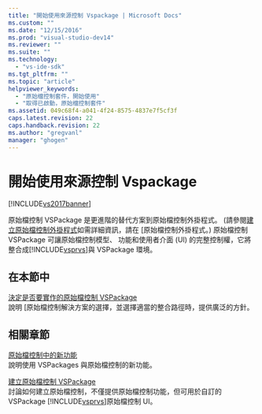 ```yaml
---
title: "開始使用來源控制 Vspackage | Microsoft Docs"
ms.custom: ""
ms.date: "12/15/2016"
ms.prod: "visual-studio-dev14"
ms.reviewer: ""
ms.suite: ""
ms.technology: 
  - "vs-ide-sdk"
ms.tgt_pltfrm: ""
ms.topic: "article"
helpviewer_keywords: 
  - "原始檔控制套件，開始使用"
  - "取得已啟動，原始檔控制套件"
ms.assetid: 049c68f4-a041-4f24-8575-4837e7f5cf3f
caps.latest.revision: 22
caps.handback.revision: 22
ms.author: "gregvanl"
manager: "ghogen"
---
```

# 開始使用來源控制 Vspackage
[!INCLUDE[vs2017banner](../../code-quality/includes/vs2017banner.md)]

原始檔控制 VSPackage 是更進階的替代方案到原始檔控制外掛程式。  \(請參閱[建立原始檔控制外掛程式](../../extensibility/internals/creating-a-source-control-plug-in.md)如需詳細資訊，請在 \[原始檔控制外掛程式。\) 原始檔控制 VSPackage 可讓原始檔控制模型、 功能和使用者介面 \(UI\) 的完整控制權，它將整合成[!INCLUDE[vsprvs](../../code-quality/includes/vsprvs_md.md)]與 VSPackage 環境。  
  
## 在本節中  
 [決定是否要實作的原始檔控制 VSPackage](../../extensibility/internals/determining-whether-to-implement-a-source-control-vspackage.md)  
 說明 \[原始檔控制解決方案的選擇，並選擇適當的整合路徑時，提供廣泛的方針。  
  
## 相關章節  
 [原始檔控制中的新功能](../../extensibility/internals/what-s-new-in-source-control.md)  
 說明使用 VSPackages 與原始檔控制的新功能。  
  
 [建立原始檔控制 VSPackage](../../extensibility/internals/creating-a-source-control-vspackage.md)  
 討論如何建立原始檔控制，不僅提供原始檔控制功能，但可用於自訂的 VSPackage [!INCLUDE[vsprvs](../../code-quality/includes/vsprvs_md.md)]原始檔控制 UI。